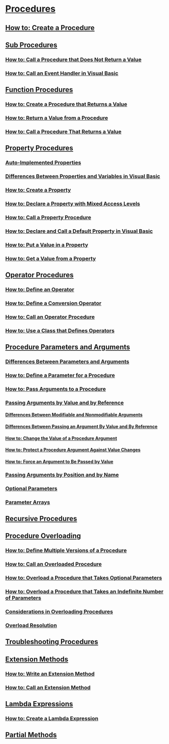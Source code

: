 # [Procedures](index.md)
## [How to: Create a Procedure](how-to-create-a-procedure.md)
## [Sub Procedures](sub-procedures.md)
### [How to: Call a Procedure that Does Not Return a Value](how-to-call-a-procedure-that-does-not-return-a-value.md)
### [How to: Call an Event Handler in Visual Basic](how-to-call-an-event-handler.md)
## [Function Procedures](function-procedures.md)
### [How to: Create a Procedure that Returns a Value](how-to-create-a-procedure-that-returns-a-value.md)
### [How to: Return a Value from a Procedure](how-to-return-a-value-from-a-procedure.md)
### [How to: Call a Procedure That Returns a Value](how-to-call-a-procedure-that-returns-a-value.md)
## [Property Procedures](property-procedures.md)
### [Auto-Implemented Properties](auto-implemented-properties.md)
### [Differences Between Properties and Variables in Visual Basic](differences-between-properties-and-variables.md)
### [How to: Create a Property](how-to-create-a-property.md)
### [How to: Declare a Property with Mixed Access Levels](how-to-declare-a-property-with-mixed-access-levels.md)
### [How to: Call a Property Procedure](how-to-call-a-property-procedure.md)
### [How to: Declare and Call a Default Property in Visual Basic](how-to-declare-and-call-a-default-property.md)
### [How to: Put a Value in a Property](how-to-put-a-value-in-a-property.md)
### [How to: Get a Value from a Property](how-to-get-a-value-from-a-property.md)
## [Operator Procedures](operator-procedures.md)
### [How to: Define an Operator](how-to-define-an-operator.md)
### [How to: Define a Conversion Operator](how-to-define-a-conversion-operator.md)
### [How to: Call an Operator Procedure](how-to-call-an-operator-procedure.md)
### [How to: Use a Class that Defines Operators](how-to-use-a-class-that-defines-operators.md)
## [Procedure Parameters and Arguments](procedure-parameters-and-arguments.md)
### [Differences Between Parameters and Arguments](differences-between-parameters-and-arguments.md)
### [How to: Define a Parameter for a Procedure](how-to-define-a-parameter-for-a-procedure.md)
### [How to: Pass Arguments to a Procedure](how-to-pass-arguments-to-a-procedure.md)
### [Passing Arguments by Value and by Reference](passing-arguments-by-value-and-by-reference.md)
#### [Differences Between Modifiable and Nonmodifiable Arguments](differences-between-modifiable-and-nonmodifiable-arguments.md)
#### [Differences Between Passing an Argument By Value and By Reference](differences-between-passing-an-argument-by-value-and-by-reference.md)
#### [How to: Change the Value of a Procedure Argument](how-to-change-the-value-of-a-procedure-argument.md)
#### [How to: Protect a Procedure Argument Against Value Changes](how-to-protect-a-procedure-argument-against-value-changes.md)
#### [How to: Force an Argument to Be Passed by Value](how-to-force-an-argument-to-be-passed-by-value.md)
### [Passing Arguments by Position and by Name](passing-arguments-by-position-and-by-name.md)
### [Optional Parameters](optional-parameters.md)
### [Parameter Arrays](parameter-arrays.md)
## [Recursive Procedures](recursive-procedures.md)
## [Procedure Overloading](procedure-overloading.md)
### [How to: Define Multiple Versions of a Procedure](how-to-define-multiple-versions-of-a-procedure.md)
### [How to: Call an Overloaded Procedure](how-to-call-an-overloaded-procedure.md)
### [How to: Overload a Procedure that Takes Optional Parameters](how-to-overload-a-procedure-that-takes-optional-parameters.md)
### [How to: Overload a Procedure that Takes an Indefinite Number of Parameters](how-to-overload-a-procedure-that-takes-an-indefinite-number-of-parameters.md)
### [Considerations in Overloading Procedures](considerations-in-overloading-procedures.md)
### [Overload Resolution](overload-resolution.md)
## [Troubleshooting Procedures](troubleshooting-procedures.md)
## [Extension Methods](extension-methods.md)
### [How to: Write an Extension Method](how-to-write-an-extension-method.md)
### [How to: Call an Extension Method](how-to-call-an-extension-method.md)
## [Lambda Expressions](lambda-expressions.md)
### [How to: Create a Lambda Expression](how-to-create-a-lambda-expression.md)
## [Partial Methods](partial-methods.md)
